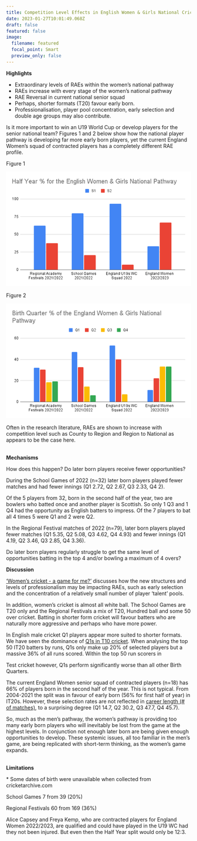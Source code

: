 ```yaml
---
title: Competition Level Effects in English Women & Girls National Cricket Pathways
date: 2023-01-27T10:01:49.068Z
draft: false
featured: false
image:
  filename: featured
  focal_point: Smart
  preview_only: false
---
```

**Highlights**

* Extraordinary levels of RAEs within the women’s national pathway
* RAEs increase with every stage of the women’s national pathway
* RAE Reversal in current national senior squad 
* Perhaps, shorter formats (T20) favour early born.
* Professionalisation, player pool concentration, early selection and double age groups may also contribute.

Is it more important to win an U19 World Cup or develop players for the senior national team? Figures 1 and 2 below show how the national player pathway is developing far more early born players, yet the current England Women’s squad of contracted players has a completely different RAE profile.

Figure 1

![](half-year-for-the-english-women-girls-national-pathway-.png)

F﻿igure 2

![](birth-quarter-of-the-england-women-girls-national-pathway.png)

Often in the research literature, RAEs are shown to increase with competition level such as County to Region and Region to National as appears to be the case here.

\
**Mechanisms**

How does this happen? Do later born players receive fewer opportunities?

During the School Games of 2022 (n=32) later born players played fewer matches and had fewer innings (Q1 2.72, Q2 2.67, Q3 2.33, Q4 2).

Of the 5 players from 32, born in the second half of the year, two are bowlers who batted once and another player is Scottish. So only 1 Q3 and 1 Q4 had the opportunity as English batters to impress. Of the 7 players to bat all 4 times 5 were Q1 and 2 were Q2.

In the Regional Festival matches of 2022 (n=79), later born players played fewer matches (Q1 5.35, Q2 5.08, Q3 4.62, Q4 4.93) and fewer innings (Q1 4.19, Q2 3.46, Q3 2.85, Q4 3.36).

Do later born players regularly struggle to get the same level of opportunities batting in the top 4 and/or bowling a maximum of 4 overs?

**D﻿iscussion**

[‘Women’s cricket - a game for me?’](https://onemoresummer.co.uk/post/womens-cricket-a-game-for-me/) discusses how the new structures and levels of professionalism may be impacting RAEs, such as early selection and the concentration of a relatively small number of player ‘talent’ pools.

In addition, women’s cricket is almost all white ball. The School Games are T20 only and the Regional Festivals a mix of T20, Hundred ball and some 50 over cricket. Batting in shorter form cricket will favour batters who are naturally more aggressive and perhaps who have more power.

In English male cricket Q1 players appear more suited to shorter formats. We have seen the dominance of [Q1s in T10 cricket](https://onemoresummer.co.uk/post/what-format-do-q1-english-male-batters-excel-at-the-shorter-the-better/). When analysing the top 50 IT20 batters by runs, Q1s only make up 20% of selected players but a massive 36% of all runs scored. Within the top 50 run scorers in

 Test cricket however, Q1s perform significantly worse than all other Birth Quarters.

The current England Women senior squad of contracted players (n=18) has 66% of players born in the second half of the year. This is not typical. From 2004-2021 the split was in favour of early born (56% for first half of year) in IT20s. However, these selection rates are not reflected in [career length (# of matches)](https://onemoresummer.co.uk/post/why-do-later-born-players-have-longer-careers-for-england-women-in-t20-cricket/), to a surprising degree (Q1 14.7, Q2 30.2, Q3 47.7, Q4 45.7). 

So, much as the men’s pathway, the women’s pathway is providing too many early born players who will inevitably be lost from the game at the highest levels. In conjunction not enough later born are being given enough opportunities to develop. These systemic issues, all too familiar in the men’s game, are being replicated with short-term thinking, as the women’s game expands.

**\
L﻿imitations**

\* Some dates of birth were unavailable when collected from cricketarchive.com

School Games 7 from 39 (20%)

Regional Festivals 60 from 169 (36%)

Alice Capsey and Freya Kemp, who are contracted players for England Women 2022/2023, are qualified and could have played in the U19 WC had they not been injured. But even then the Half Year split would only be 12:3.